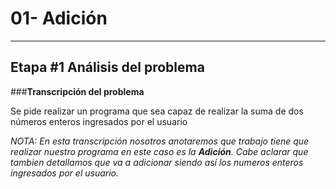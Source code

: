 # 01- Adición
---

## **Etapa #1 Análisis del problema**

###**Transcripción del problema**

Se pide realizar un programa que sea capaz de realizar la suma de dos números enteros ingresados por el usuario

*NOTA: En esta transcripción nosotros anotaremos que trabajo tiene que realizar nuestro programa en este caso es la ***Adición***. Cabe aclarar que tambien detallamos que va a adicionar siendo así los numeros enteros ingresados por el usuario.*
